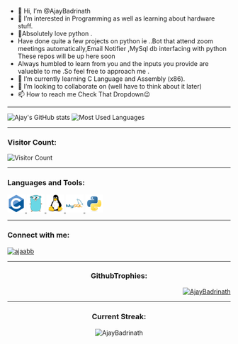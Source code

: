 

- 👋 Hi, I’m @AjayBadrinath
- 👀 I’m interested in Programming as well as learning about hardware stuff.
- 🐍Absolutely love python .
- Have done quite a few projects on python ie ..Bot that attend zoom meetings automatically,Email Notifier ,MySql db interfacing with  python These repos will be up here soon
- Always humbled to learn from you and the inputs you provide are valueble to me .So feel free to approach me .
- 🌱 I’m currently learning C Language and Assembly (x86).
- 💞️ I’m looking to collaborate on (well have to think about it later)
- 📫 How to reach me 
Check That Dropdown😉



<!---
AjayBadrinath/AjayBadrinath is a ✨ special ✨ repository because its `README.md` (this file) appears on your GitHub profile.
You can click the Preview link to take a look at your changes.
--->
<!---
______________________________________________________________________________________________________________________________________________
![Ajay's GitHub stats](https://github-readme-stats-ruby-one.vercel.app/api?username=AjayBadrinath&show_icons=true&theme=merko)
![Most Used Languages](https://github-readme-stats-ruby-one.vercel.app/api/top-langs/?username=AjayBadrinath&show_icons=true&theme=merko)
____________________________________________________________________________________________________________________________________________________
--->
_____________________________________________________________________________________________________________________________________________________
![Ajay's GitHub stats](https://github-readme-stats-sigma-five.vercel.app/api?username=AjayBadrinath&show_icons=true&theme=merko)
![Most Used Languages](https://github-readme-stats.vercel.app/api/top-langs/?username=AjayBadrinath&langs_count=14&exclude_repo=AudioAnalysis,PasswordManager,Foundations-Of-DataScience&theme=merko)
_____________________________________________________________________________________________________________________________________________________

<h3 align="left">Visitor Count:</h3>

![Visitor Count](https://profile-counter.glitch.me/AjayBadrinath/count.svg)
____________________________________________________________________________________________________________________________________________________

<h3 align="left">Languages and Tools:</h3>
<p align="left"> <a href="https://www.cprogramming.com/" target="_blank" rel="noreferrer"> <img src="https://raw.githubusercontent.com/devicons/devicon/master/icons/c/c-original.svg" alt="c" width="40" height="40"/> </a> <a href="https://golang.org" target="_blank" rel="noreferrer"> <img src="https://raw.githubusercontent.com/devicons/devicon/master/icons/go/go-original.svg" alt="go" width="40" height="40"/> </a> <a href="https://www.linux.org/" target="_blank" rel="noreferrer"> <img src="https://raw.githubusercontent.com/devicons/devicon/master/icons/linux/linux-original.svg" alt="linux" width="40" height="40"/> </a> <a href="https://www.mysql.com/" target="_blank" rel="noreferrer"> <img src="https://raw.githubusercontent.com/devicons/devicon/master/icons/mysql/mysql-original-wordmark.svg" alt="mysql" width="40" height="40"/> </a> <a href="https://www.python.org" target="_blank" rel="noreferrer"> <img src="https://raw.githubusercontent.com/devicons/devicon/master/icons/python/python-original.svg" alt="python" width="40" height="40"/> </a></p>
<!---
<details>
<summary><b>Other Github Stats : </b></summary>
<br>
--->




______________________________________________________________________________________________________________________________________________________


<h3 align="left">Connect with me:</h3><p align="left"><a href="https://linkedin.com/in/ajay-badrinath-151a82225" target="blank"><img align="center" src="https://raw.githubusercontent.com/rahuldkjain/github-profile-readme-generator/master/src/images/icons/Social/linked-in-alt.svg" alt="ajaabb" height="30" width="40"/ ></a></p>


________________________________________________________________________________________________________________________________________________________


<h3 align="center">GithubTrophies:</h3>
<p align="right">
<p align="right"> <a href="https://github.com/ryo-ma/github-profile-trophy"><img src="https://github-profile-trophy.vercel.app/?username=AjayBadrinath&title=Commit,Repo,Followers&theme=monokai" alt="AjayBadrinath" /></a> </p>


_________________________________________________________________________________________________________________________________________________________


<h3 align="center">Current Streak:</h3>
 <p align="right">
<p align="center"><img align="center" src="https://github-readme-streak-stats.herokuapp.com/?user=AjayBadrinath&theme=dark" alt="AjayBadrinath" /></p>
<!---
_________________________________________________________________________________________________________________________________________________________

<p align="right">
 
 <h3 align="center">
  
  
  ![Ajay's Contribution Stats](https://github-contribution-stats.vercel.app/api/?username=AjayBadrinath)
</h3>




 <!--- ![Ajay's github activity graph](https://graphgithub.herokuapp.com/graph?username=AjayBadrinath&theme=elegant&area=true&hide_border=true)
 
<!---</details>
